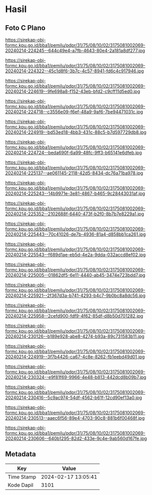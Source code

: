 # Hasil

## Foto C Plano

https://sirekap-obj-formc.kpu.go.id/bba1/pemilu/pdpr/31/75/08/10/02/3175081002069-20240214-224245--644c49e4-a7fb-4643-80e4-2a181a8df277.jpg

https://sirekap-obj-formc.kpu.go.id/bba1/pemilu/pdpr/31/75/08/10/02/3175081002069-20240214-224322--45c1d8f6-3b7c-4c57-8941-fd6c4c917946.jpg

https://sirekap-obj-formc.kpu.go.id/bba1/pemilu/pdpr/31/75/08/10/02/3175081002069-20240214-224619--9fe698a8-f152-43eb-bfd2-c9cff11d5ed0.jpg

https://sirekap-obj-formc.kpu.go.id/bba1/pemilu/pdpr/31/75/08/10/02/3175081002069-20240214-224718--c3556e09-f6ef-48a9-9af6-7be94471031c.jpg

https://sirekap-obj-formc.kpu.go.id/bba1/pemilu/pdpr/31/75/08/10/02/3175081002069-20240214-224919--bd53ed18-4bb3-431c-88c5-b7d597729db8.jpg

https://sirekap-obj-formc.kpu.go.id/bba1/pemilu/pdpr/31/75/08/10/02/3175081002069-20240214-224724--beda690f-6a99-48fc-9ff3-b65141e6dfeb.jpg

https://sirekap-obj-formc.kpu.go.id/bba1/pemilu/pdpr/31/75/08/10/02/3175081002069-20240214-225137--ae061145-2118-42d5-8434-dc76a71ba978.jpg

https://sirekap-obj-formc.kpu.go.id/bba1/pemilu/pdpr/31/75/08/10/02/3175081002069-20240214-225243--14b9971e-3e81-4867-b465-9c28443031af.jpg

https://sirekap-obj-formc.kpu.go.id/bba1/pemilu/pdpr/31/75/08/10/02/3175081002069-20240214-225352--2102688f-6440-473f-b2f0-8b7b7e8229a1.jpg

https://sirekap-obj-formc.kpu.go.id/bba1/pemilu/pdpr/31/75/08/10/02/3175081002069-20240214-225443--70c41026-de7b-4936-81a4-d858bb1ca261.jpg

https://sirekap-obj-formc.kpu.go.id/bba1/pemilu/pdpr/31/75/08/10/02/3175081002069-20240214-225543--f689d1ae-eb5d-4e2a-9dda-032accd8ef02.jpg

https://sirekap-obj-formc.kpu.go.id/bba1/pemilu/pdpr/31/75/08/10/02/3175081002069-20240214-225005--01862df5-6e11-4440-ab45-3474e723bdd7.jpg

https://sirekap-obj-formc.kpu.go.id/bba1/pemilu/pdpr/31/75/08/10/02/3175081002069-20240214-225921--2f367d3a-b741-4293-b4c7-9b0bc8a8dc56.jpg

https://sirekap-obj-formc.kpu.go.id/bba1/pemilu/pdpr/31/75/08/10/02/3175081002069-20240214-225958--2cefd900-fdf9-4f62-85df-d8b50d701282.jpg

https://sirekap-obj-formc.kpu.go.id/bba1/pemilu/pdpr/31/75/08/10/02/3175081002069-20240214-230126--b189e928-abe8-4274-b93a-89c731583b11.jpg

https://sirekap-obj-formc.kpu.go.id/bba1/pemilu/pdpr/31/75/08/10/02/3175081002069-20240214-224919--3f7b4426-ca67-4c8e-8262-fb1eebd49d01.jpg

https://sirekap-obj-formc.kpu.go.id/bba1/pemilu/pdpr/31/75/08/10/02/3175081002069-20240214-230324--e9f81f69-9966-4e48-b813-442dcd8b09b7.jpg

https://sirekap-obj-formc.kpu.go.id/bba1/pemilu/pdpr/31/75/08/10/02/3175081002069-20240214-230416--5c9ac974-54df-4562-b61f-12cd90ef13a0.jpg

https://sirekap-obj-formc.kpu.go.id/bba1/pemilu/pdpr/31/75/08/10/02/3175081002069-20240214-230513--aaec6f56-89e4-4703-90c8-881b6f00468f.jpg

https://sirekap-obj-formc.kpu.go.id/bba1/pemilu/pdpr/31/75/08/10/02/3175081002069-20240214-230606--640b1295-82d2-433e-9c4e-9ab560d167fe.jpg


## Metadata

| Key        | Value               |
| ---------- | ------------------- |
| Time Stamp | 2024-02-17 13:05:41 |
| Kode Dapil | 3101                |



